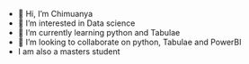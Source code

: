 - 👋 Hi, I’m Chimuanya
- 👀 I’m interested in Data science 
- 🌱 I’m currently learning python and Tabulae 
- 💞️ I’m looking to collaborate on python,  Tabulae and PowerBI
- I am also a masters student

<!---
muanya123/muanya123 is a ✨ special ✨ repository because its `README.md` (this file) appears on your GitHub profile.
You can click the Preview link to take a look at your changes.
--->
